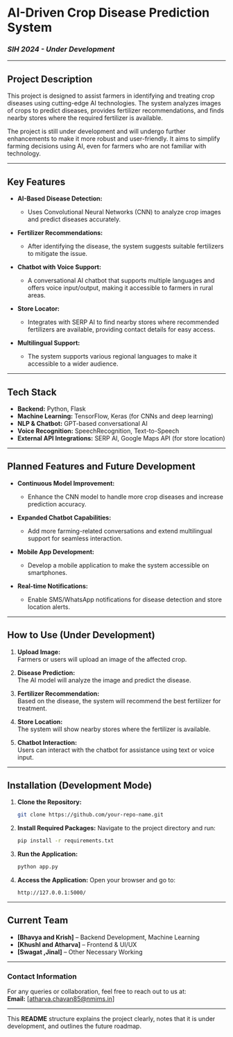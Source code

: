 # **AI-Driven Crop Disease Prediction System**  
### *SIH 2024 - Under Development*

---

## **Project Description**

This project is designed to assist farmers in identifying and treating crop diseases using cutting-edge AI technologies. The system analyzes images of crops to predict diseases, provides fertilizer recommendations, and finds nearby stores where the required fertilizer is available.

The project is still under development and will undergo further enhancements to make it more robust and user-friendly. It aims to simplify farming decisions using AI, even for farmers who are not familiar with technology.

---

## **Key Features**

- **AI-Based Disease Detection:**  
   - Uses Convolutional Neural Networks (CNN) to analyze crop images and predict diseases accurately.
  
- **Fertilizer Recommendations:**  
   - After identifying the disease, the system suggests suitable fertilizers to mitigate the issue.
  
- **Chatbot with Voice Support:**  
   - A conversational AI chatbot that supports multiple languages and offers voice input/output, making it accessible to farmers in rural areas.
  
- **Store Locator:**  
   - Integrates with SERP AI to find nearby stores where recommended fertilizers are available, providing contact details for easy access.
  
- **Multilingual Support:**  
   - The system supports various regional languages to make it accessible to a wider audience.

---

## **Tech Stack**

- **Backend:** Python, Flask  
- **Machine Learning:** TensorFlow, Keras (for CNNs and deep learning)  
- **NLP & Chatbot:** GPT-based conversational AI  
- **Voice Recognition:** SpeechRecognition, Text-to-Speech  
- **External API Integrations:** SERP AI, Google Maps API (for store location) 

---

## **Planned Features and Future Development**

- **Continuous Model Improvement:**  
   - Enhance the CNN model to handle more crop diseases and increase prediction accuracy.
  
- **Expanded Chatbot Capabilities:**  
   - Add more farming-related conversations and extend multilingual support for seamless interaction.
  
- **Mobile App Development:**  
   - Develop a mobile application to make the system accessible on smartphones.
  
- **Real-time Notifications:**  
   - Enable SMS/WhatsApp notifications for disease detection and store location alerts.

---

## **How to Use (Under Development)**

1. **Upload Image:**  
   Farmers or users will upload an image of the affected crop.
  
2. **Disease Prediction:**  
   The AI model will analyze the image and predict the disease.
  
3. **Fertilizer Recommendation:**  
   Based on the disease, the system will recommend the best fertilizer for treatment.
  
4. **Store Location:**  
   The system will show nearby stores where the fertilizer is available.

5. **Chatbot Interaction:**  
   Users can interact with the chatbot for assistance using text or voice input.

---

## **Installation (Development Mode)**

1. **Clone the Repository:**
   ```bash
   git clone https://github.com/your-repo-name.git
   ```

2. **Install Required Packages:**
   Navigate to the project directory and run:
   ```bash
   pip install -r requirements.txt
   ```

3. **Run the Application:**
   ```bash
   python app.py
   ```

4. **Access the Application:**
   Open your browser and go to:
   ```
   http://127.0.0.1:5000/
   ```

---


## **Current Team**

- **[Bhavya and Krish]** – Backend Development, Machine Learning
- **[Khushl and Atharva]** – Frontend & UI/UX
- **[Swagat ,Jinal]** – Other Necessary Working

---

### **Contact Information**

For any queries or collaboration, feel free to reach out to us at:  
**Email:** [atharva.chavan85@nmims.in]

---

This **README** structure explains the project clearly, notes that it is under development, and outlines the future roadmap.

